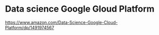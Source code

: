 # Data science Google Gloud Platform
https://www.amazon.com/Data-Science-Google-Cloud-Platform/dp/1491974567